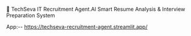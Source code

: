 🚀
TechSeva IT Recruitment Agent.AI
Smart Resume Analysis & Interview Preparation System

App:-- https://techseva-recruitment-agent.streamlit.app/







